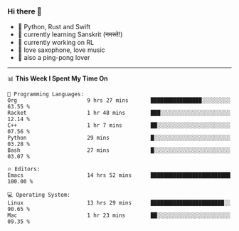 ### Hi there 👋

- 📙 Python, Rust and Swift
- 🌱 currently learning Sanskrit (नमस्ते!)
- 🔭 currently working on RL
- 🎷 love saxophone, love music
- 🏓 also a ping-pong lover

<!--
**ZiqinGong/ZiqinGong** is a ✨ _special_ ✨ repository because its `README.md` (this file) appears on your GitHub profile.

Here are some ideas to get you started:

- 🔭 I’m currently working on ...
- 🌱 I’m currently learning ...
- 👯 I’m looking to collaborate on ...
- 🤔 I’m looking for help with ...
- 💬 Ask me about ...
- 📫 gongzq0301@sjtu.edu.cn
- 😄 Pronouns: ...
- ⚡ Fun fact: ...
-->

---

<!--START_SECTION:waka-->
📊 **This Week I Spent My Time On** 

```text
💬 Programming Languages: 
Org                      9 hrs 27 mins       ████████████████░░░░░░░░░   63.55 % 
Racket                   1 hr 48 mins        ███░░░░░░░░░░░░░░░░░░░░░░   12.14 % 
C++                      1 hr 7 mins         ██░░░░░░░░░░░░░░░░░░░░░░░   07.56 % 
Python                   29 mins             █░░░░░░░░░░░░░░░░░░░░░░░░   03.28 % 
Bash                     27 mins             █░░░░░░░░░░░░░░░░░░░░░░░░   03.07 % 

🔥 Editors: 
Emacs                    14 hrs 52 mins      █████████████████████████   100.00 % 

💻 Operating System: 
Linux                    13 hrs 29 mins      ███████████████████████░░   90.65 % 
Mac                      1 hr 23 mins        ██░░░░░░░░░░░░░░░░░░░░░░░   09.35 % 
```


<!--END_SECTION:waka-->
